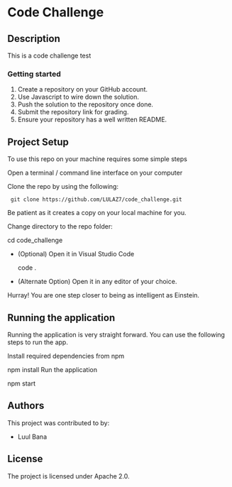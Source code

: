 # Code Challenge

## Description
This is a code challenge test

### Getting started

1. Create a repository on your GitHub account.
2. Use Javascript to wire down the solution.
3. Push the solution to the repository once done.
4. Submit the repository link for grading.
5. Ensure your repository has a well written README.


## Project Setup

To use this repo on your machine requires some simple steps

Open a terminal / command line interface on your computer

Clone the repo by using the following:

` git clone https://github.com/LULAZ7/code_challenge.git`

Be patient as it creates a copy on your local machine for you.

Change directory to the repo folder:

cd code_challenge
- (Optional) Open it in Visual Studio Code

  code .
- (Alternate Option) Open it in any editor of your choice.

Hurray! You are one step closer to being as intelligent as Einstein.

## Running the application
Running the application is very straight forward. You can use the following steps to run the app.

Install required dependencies from npm

npm install
Run the application

npm start

## Authors
This project was contributed to by:

- Luul Bana

## License
The project is licensed under Apache 2.0.

